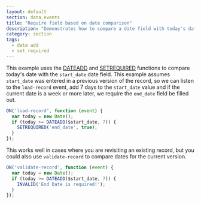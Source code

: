 ```yaml
---
layout: default
section: data_events
title: "Require field based on date comparison"
description: "Demonstrates how to compare a date field with today's date to script custom requirement logic."
category: section
tags:
  - date add
  - set required
---
```


This example uses the [DATEADD](/expressions/reference/dateadd/) and [SETREQUIRED](/data-events/reference/setrequired/) functions to compare today's date with the `start_date` date field. This example assumes `start_date` was entered in a previous version of the record, so we can listen to the `load-record` event, add 7 days to the `start_date` value and if the current date is a week or more later, we require the `end_date` field be filled out.

```js
ON('load-record', function (event) {
  var today = new Date();
  if (today >= DATEADD($start_date, 7)) {
    SETREQUIRED('end_date', true);
  }
});
```

This works well in cases where you are revisiting an existing record, but you could also use `validate-record` to compare dates for the current version.

```js
ON('validate-record', function (event) {
  var today = new Date();
  if (today >= DATEADD($start_date, 7)) {
    INVALID('End Date is required!');
  }
});
```
